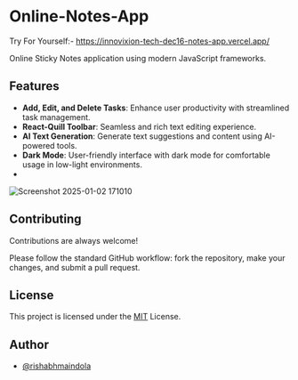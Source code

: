 # Online-Notes-App

Try For Yourself:- https://innovixion-tech-dec16-notes-app.vercel.app/

Online Sticky Notes application using modern JavaScript frameworks.

## Features
- **Add, Edit, and Delete Tasks**: Enhance user productivity with streamlined task management.
- **React-Quill Toolbar**: Seamless and rich text editing experience.
- **AI Text Generation**: Generate text suggestions and content using AI-powered tools.
- **Dark Mode**: User-friendly interface with dark mode for comfortable usage in low-light environments.
- 
![Screenshot 2025-01-02 171010](https://github.com/user-attachments/assets/2cf9f5d4-3fd9-4e83-b128-50e0633c2cec)


## Contributing

Contributions are always welcome!

Please follow the standard GitHub workflow: fork the repository, make your changes, and submit a pull request.

## License

This project is licensed under the [MIT](https://choosealicense.com/licenses/mit/) License.

## Author

- [@rishabhmaindola](https://www.github.com/rishabhmaindola)
